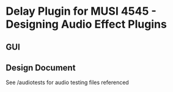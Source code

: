 # Delay Plugin for MUSI 4545 - Designing Audio Effect Plugins

## GUI

## Design Document

See /audiotests for audio testing files referenced
